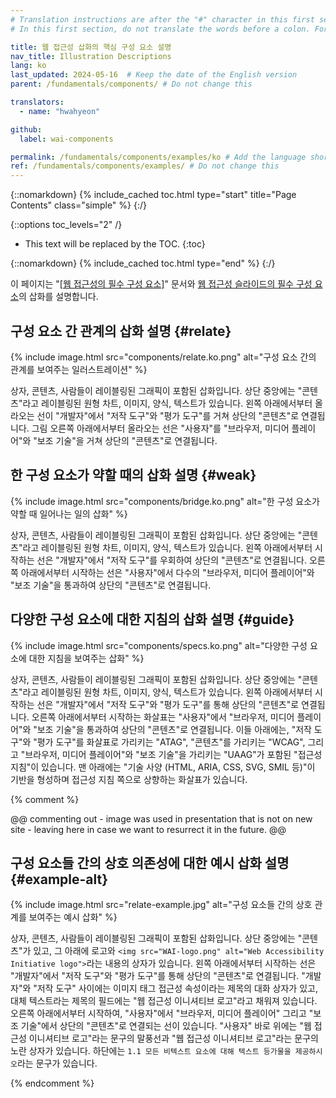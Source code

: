 ```yaml
---
# Translation instructions are after the "#" character in this first section. They are comments that do not show up in the web page. You do not need to translate the instructions after "#".
# In this first section, do not translate the words before a colon. For example, do not translate "title:". Do translate the text after "title:"

title: 웹 접근성 삽화의 핵심 구성 요소 설명
nav_title: Illustration Descriptions
lang: ko
last_updated: 2024-05-16  # Keep the date of the English version
parent: /fundamentals/components/ # Do not change this

translators:
  - name: "hwahyeon"

github:
  label: wai-components

permalink: /fundamentals/components/examples/ko # Add the language shortcode to the end; for example /path/to/file/fr
ref: /fundamentals/components/examples/ # Do not change this
---
```


{::nomarkdown}
{% include_cached toc.html type="start" title="Page Contents" class="simple" %}
{:/}

{::options toc_levels="2" /}

-   This text will be replaced by the TOC.
{:toc}

{::nomarkdown}
{% include_cached toc.html type="end" %}
{:/}

이 페이지는 "[[웹 접근성의 필수 구성 요소]](/fundamentals/components/)" 문서와 [웹 접근성 슬라이드의 필수 구성 요소](https://www.w3.org/WAI/intro/components-slides)의 삽화를 설명합니다.

## 구성 요소 간 관계의 삽화 설명 {#relate}

{% include image.html src="components/relate.ko.png" alt="구성 요소 간의 관계를 보여주는 일러스트레이션" %}

상자, 콘텐츠, 사람들이 레이블링된 그래픽이 포함된 삽화입니다. 상단 중앙에는 "콘텐츠"라고 레이블링된 원형 차트, 이미지, 양식, 텍스트가 있습니다. 왼쪽 아래에서부터 올라오는 선이 "개발자"에서 "저작 도구"와 "평가 도구"를 거쳐 상단의 "콘텐츠"로 연결됩니다. 그림 오른쪽 아래에서부터 올라오는 선은 "사용자"를 "브라우저, 미디어 플레이어"와 "보조 기술"을 거쳐 상단의 "콘텐츠"로 연결됩니다.

## 한 구성 요소가 약할 때의 삽화 설명 {#weak}

{% include image.html src="components/bridge.ko.png" alt="한 구성 요소가 약할 때 일어나는 일의 삽화" %}

상자, 콘텐츠, 사람들이 레이블링된 그래픽이 포함된 삽화입니다. 상단 중앙에는 "콘텐츠"라고 레이블링된 원형 차트, 이미지, 양식, 텍스트가 있습니다. 왼쪽 아래에서부터 시작하는 선은 "개발자"에서 "저작 도구"를 우회하여 상단의 "콘텐츠"로 연결됩니다. 오른쪽 아래에서부터 시작하는 선은 "사용자"에서 다수의 "브라우저, 미디어 플레이어"와 "보조 기술"을 통과하여 상단의 "콘텐츠"로 연결됩니다.

## 다양한 구성 요소에 대한 지침의 삽화 설명 {#guide}

{% include image.html src="components/specs.ko.png" alt="다양한 구성 요소에 대한 지침을 보여주는 삽화" %}

상자, 콘텐츠, 사람들이 레이블링된 그래픽이 포함된 삽화입니다. 상단 중앙에는 "콘텐츠"라고 레이블링된 원형 차트, 이미지, 양식, 텍스트가 있습니다. 왼쪽 아래에서부터 시작하는 선은 "개발자"에서 "저작 도구"와 "평가 도구"를 통해 상단의 "콘텐츠"로 연결됩니다. 오른쪽 아래에서부터 시작하는 화살표는 "사용자"에서 "브라우저, 미디어 플레이어"와 "보조 기술"을 통과하여 상단의 "콘텐츠"로 연결됩니다. 이들 아래에는, "저작 도구"와 "평가 도구"를 화살표로 가리키는 "ATAG", "콘텐츠"를 가리키는 "WCAG", 그리고 "브라우저, 미디어 플레이어"와 "보조 기술"을 가리키는 "UAAG"가 포함된 "접근성 지침"이 있습니다. 맨 아래에는 "기술 사양 (HTML, ARIA, CSS, SVG, SMIL 등)"이 기반을 형성하며 접근성 지침 쪽으로 상향하는 화살표가 있습니다.

{% comment %}

@@ commenting out - image was used in presentation that is not on new site - leaving here in case we want to resurrect it in the future. @@

## 구성 요소들 간의 상호 의존성에 대한 예시 삽화 설명 {#example-alt}

{% include image.html src="relate-example.jpg" alt="구성 요소들 간의 상호 관계를 보여주는 예시 삽화" %}

상자, 콘텐츠, 사람들이 레이블링된 그래픽이 포함된 삽화입니다. 상단 중앙에는 "콘텐츠"가 있고, 그 아래에 로고와 `<img src="WAI-logo.png" alt="Web Accessibility Initiative logo">`라는 내용의 상자가 있습니다. 왼쪽 아래에서부터 시작하는 선은 "개발자"에서 "저작 도구"와 "평가 도구"를 통해 상단의 "콘텐츠"로 연결됩니다. "개발자"와 "저작 도구" 사이에는 이미지 태그 접근성 속성이라는 제목의 대화 상자가 있고, 대체 텍스트라는 제목의 필드에는 "웹 접근성 이니셔티브 로고"라고 채워져 있습니다. 오른쪽 아래에서부터 시작하여, "사용자"에서 "브라우저, 미디어 플레이어" 그리고 "보조 기술"에서 상단의 "콘텐츠"로 연결되는 선이 있습니다. "사용자" 바로 위에는 "웹 접근성 이니셔티브 로고"라는 문구의 말풍선과 "웹 접근성 이니셔티브 로고"라는 문구의 노란 상자가 있습니다. 하단에는 `1.1 모든 비텍스트 요소에 대해 텍스트 등가물을 제공하시오`라는 문구가 있습니다. 

{% endcomment %}
